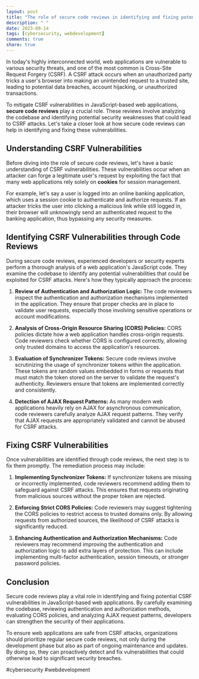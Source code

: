 ```yaml
---
layout: post
title: "The role of secure code reviews in identifying and fixing potential CSRF vulnerabilities in JavaScript"
description: " "
date: 2023-09-14
tags: [cybersecurity, webdevelopment]
comments: true
share: true
---
```


In today's highly interconnected world, web applications are vulnerable to various security threats, and one of the most common is Cross-Site Request Forgery (CSRF). A CSRF attack occurs when an unauthorized party tricks a user's browser into making an unintended request to a trusted site, leading to potential data breaches, account hijacking, or unauthorized transactions.

To mitigate CSRF vulnerabilities in JavaScript-based web applications, **secure code reviews** play a crucial role. These reviews involve analyzing the codebase and identifying potential security weaknesses that could lead to CSRF attacks. Let's take a closer look at how secure code reviews can help in identifying and fixing these vulnerabilities.

## Understanding CSRF Vulnerabilities

Before diving into the role of secure code reviews, let's have a basic understanding of CSRF vulnerabilities. These vulnerabilities occur when an attacker can forge a legitimate user's request by exploiting the fact that many web applications rely solely on **cookies** for session management.

For example, let's say a user is logged into an online banking application, which uses a session cookie to authenticate and authorize requests. If an attacker tricks the user into clicking a malicious link while still logged in, their browser will unknowingly send an authenticated request to the banking application, thus bypassing any security measures.

## Identifying CSRF Vulnerabilities through Code Reviews

During secure code reviews, experienced developers or security experts perform a thorough analysis of a web application's JavaScript code. They examine the codebase to identify any potential vulnerabilities that could be exploited for CSRF attacks. Here's how they typically approach the process:

1. **Review of Authentication and Authorization Logic:** The code reviewers inspect the authentication and authorization mechanisms implemented in the application. They ensure that proper checks are in place to validate user requests, especially those involving sensitive operations or account modifications.

2. **Analysis of Cross-Origin Resource Sharing (CORS) Policies:** CORS policies dictate how a web application handles cross-origin requests. Code reviewers check whether CORS is configured correctly, allowing only trusted domains to access the application's resources.

3. **Evaluation of Synchronizer Tokens:** Secure code reviews involve scrutinizing the usage of synchronizer tokens within the application. These tokens are random values embedded in forms or requests that must match the token stored on the server to validate the request's authenticity. Reviewers ensure that tokens are implemented correctly and consistently.

4. **Detection of AJAX Request Patterns:** As many modern web applications heavily rely on AJAX for asynchronous communication, code reviewers carefully analyze AJAX request patterns. They verify that AJAX requests are appropriately validated and cannot be abused for CSRF attacks.

## Fixing CSRF Vulnerabilities

Once vulnerabilities are identified through code reviews, the next step is to fix them promptly. The remediation process may include:

1. **Implementing Synchronizer Tokens:** If synchronizer tokens are missing or incorrectly implemented, code reviewers recommend adding them to safeguard against CSRF attacks. This ensures that requests originating from malicious sources without the proper token are rejected.

2. **Enforcing Strict CORS Policies:** Code reviewers may suggest tightening the CORS policies to restrict access to trusted domains only. By allowing requests from authorized sources, the likelihood of CSRF attacks is significantly reduced.

3. **Enhancing Authentication and Authorization Mechanisms:** Code reviewers may recommend improving the authentication and authorization logic to add extra layers of protection. This can include implementing multi-factor authentication, session timeouts, or stronger password policies.

## Conclusion

Secure code reviews play a vital role in identifying and fixing potential CSRF vulnerabilities in JavaScript-based web applications. By carefully examining the codebase, reviewing authentication and authorization methods, evaluating CORS policies, and analyzing AJAX request patterns, developers can strengthen the security of their applications.

To ensure web applications are safe from CSRF attacks, organizations should prioritize regular secure code reviews, not only during the development phase but also as part of ongoing maintenance and updates. By doing so, they can proactively detect and fix vulnerabilities that could otherwise lead to significant security breaches.

#cybersecurity #webdevelopment